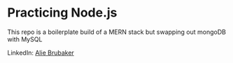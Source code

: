 # Practicing Node.js

This repo is a boilerplate build of a MERN stack but swapping out mongoDB with MySQL

LinkedIn: [Alie Brubaker](https://www.linkedin.com/in/alie-brubaker/)
